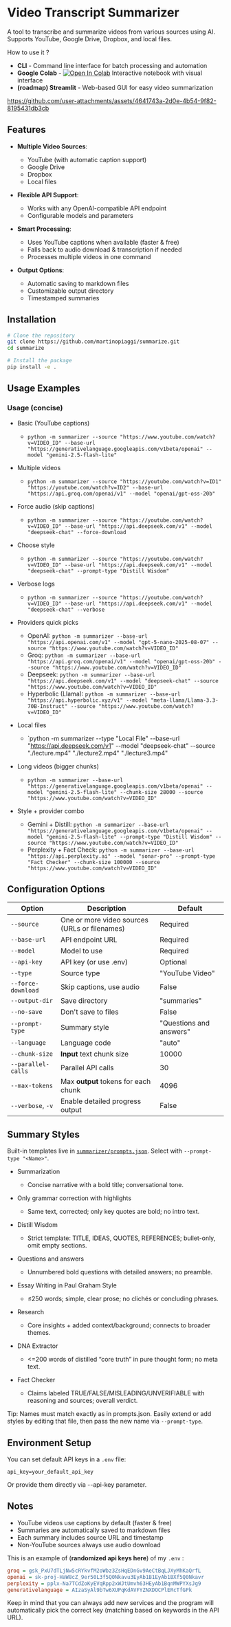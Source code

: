 # Video Transcript Summarizer

A tool to transcribe and summarize videos from various sources using AI. Supports YouTube, Google Drive, Dropbox, and local files.

How to use it ?

- **CLI** - Command line interface for batch processing and automation
- **Google Colab** - [![Open In Colab](https://colab.research.google.com/assets/colab-badge.svg)](https://colab.research.google.com/github/martinopiaggi/summarize/blob/main/Summarize.ipynb) Interactive notebook with visual interface
- **(roadmap) Streamlit** - Web-based GUI for easy video summarization

https://github.com/user-attachments/assets/4641743a-2d0e-4b54-9f82-8195431db3cb

## Features

- **Multiple Video Sources**:
  - YouTube (with automatic caption support)
  - Google Drive
  - Dropbox
  - Local files

- **Flexible API Support**:
  - Works with any OpenAI-compatible API endpoint
  - Configurable models and parameters

- **Smart Processing**:
  - Uses YouTube captions when available (faster & free)
  - Falls back to audio download & transcription if needed
  - Processes multiple videos in one command

- **Output Options**:
  - Automatic saving to markdown files
  - Customizable output directory
  - Timestamped summaries

## Installation

```bash
# Clone the repository
git clone https://github.com/martinopiaggi/summarize.git
cd summarize

# Install the package
pip install -e .
```

## Usage Examples

### Usage (concise)

- Basic (YouTube captions)
  - `python -m summarizer --source "https://www.youtube.com/watch?v=VIDEO_ID" --base-url "https://generativelanguage.googleapis.com/v1beta/openai" --model "gemini-2.5-flash-lite"`

- Multiple videos
  - `python -m summarizer --source "https://youtube.com/watch?v=ID1" "https://youtube.com/watch?v=ID2" --base-url "https://api.groq.com/openai/v1" --model "openai/gpt-oss-20b"`

- Force audio (skip captions)
  - `python -m summarizer --source "https://youtube.com/watch?v=VIDEO_ID" --base-url "https://api.deepseek.com/v1" --model "deepseek-chat" --force-download`

- Choose style
  - `python -m summarizer --source "https://youtube.com/watch?v=VIDEO_ID" --base-url "https://api.deepseek.com/v1" --model "deepseek-chat" --prompt-type "Distill Wisdom"`

- Verbose logs
  - `python -m summarizer --source "https://youtube.com/watch?v=VIDEO_ID" --base-url "https://api.deepseek.com/v1" --model "deepseek-chat" --verbose`

- Providers quick picks
  - OpenAI: `python -m summarizer --base-url "https://api.openai.com/v1" --model "gpt-5-nano-2025-08-07" --source "https://www.youtube.com/watch?v=VIDEO_ID"`
  - Groq: `python -m summarizer --base-url "https://api.groq.com/openai/v1" --model "openai/gpt-oss-20b" --source "https://www.youtube.com/watch?v=VIDEO_ID"`
  - Deepseek: `python -m summarizer --base-url "https://api.deepseek.com/v1" --model "deepseek-chat" --source "https://www.youtube.com/watch?v=VIDEO_ID"`
  - Hyperbolic (Llama): `python -m summarizer --base-url "https://api.hyperbolic.xyz/v1" --model "meta-llama/Llama-3.3-70B-Instruct" --source "https://www.youtube.com/watch?v=VIDEO_ID"`

- Local files
  - `python -m summarizer --type "Local File" --base-url "https://api.deepseek.com/v1" --model "deepseek-chat" --source "./lecture.mp4" "./lecture2.mp4" "./lecture3.mp4" 

- Long videos (bigger chunks)
  - `python -m summarizer --base-url "https://generativelanguage.googleapis.com/v1beta/openai" --model "gemini-2.5-flash-lite" --chunk-size 28000 --source "https://www.youtube.com/watch?v=VIDEO_ID"`

- Style + provider combo
  - Gemini + Distill: `python -m summarizer --base-url "https://generativelanguage.googleapis.com/v1beta/openai" --model "gemini-2.5-flash-lite" --prompt-type "Distill Wisdom" --source "https://www.youtube.com/watch?v=VIDEO_ID"`
  - Perplexity + Fact Check: `python -m summarizer --base-url "https://api.perplexity.ai" --model "sonar-pro" --prompt-type "Fact Checker" --chunk-size 100000 --source "https://www.youtube.com/watch?v=VIDEO_ID"`

## Configuration Options

| Option | Description | Default |
|--------|-------------|---------|
| `--source` | One or more video sources (URLs or filenames) | Required |
| `--base-url` | API endpoint URL | Required |
| `--model` | Model to use | Required |
| `--api-key` | API key (or use .env) | Optional |
| `--type` | Source type | "YouTube Video" |
| `--force-download` | Skip captions, use audio | False |
| `--output-dir` | Save directory | "summaries" |
| `--no-save` | Don't save to files | False |
| `--prompt-type` | Summary style | "Questions and answers" |
| `--language` | Language code | "auto" |
| `--chunk-size` | **Input** text chunk size | 10000 |
| `--parallel-calls` | Parallel API calls | 30 |
| `--max-tokens` | Max **output** tokens for each chunk | 4096 |
| `--verbose`, `-v` | Enable detailed progress output | False |

## Summary Styles
Built-in templates live in [`summarizer/prompts.json`](https://github.com/martinopiaggi/summarize/blob/main/summarizer/prompts.json). Select with `--prompt-type "<Name>"`.

- Summarization
  - Concise narrative with a bold title; conversational tone.

- Only grammar correction with highlights
  - Same text, corrected; only key quotes are bold; no intro text.
  
- Distill Wisdom
  - Strict template: TITLE, IDEAS, QUOTES, REFERENCES; bullet-only, omit empty sections.

- Questions and answers
  - Unnumbered bold questions with detailed answers; no preamble.

- Essay Writing in Paul Graham Style
  - ≤250 words; simple, clear prose; no clichés or concluding phrases.

- Research
  - Core insights + added context/background; connects to broader themes.

- DNA Extractor
  - <=200 words of distilled “core truth” in pure thought form; no meta text.

- Fact Checker
  - Claims labeled TRUE/FALSE/MISLEADING/UNVERIFIABLE with reasoning and sources; overall verdict.

Tip: Names must match exactly as in prompts.json. Easily extend or add styles by editing that file, then pass the new name via `--prompt-type`.

## Environment Setup

You can set default API keys in a `.env` file:
```env
api_key=your_default_api_key
```

Or provide them directly via --api-key parameter.

## Notes

- YouTube videos use captions by default (faster & free)
- Summaries are automatically saved to markdown files
- Each summary includes source URL and timestamp
- Non-YouTube sources always use audio download

This is an example of (**randomized api keys here**) of my `.env` : 

```ini
groq = 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
openai = sk-proj-HaW8cZ_9er50L3f5Q0Nkavu3EyAb1B1EyAb1BXf5Q0Nkavr
perplexity = pplx-Na7TCdZoKyEVqRpp2xWJtUmvh63HEyAb1BqnMWPYXsJg9
generativelanguage = AIzaSyAl9bTw6XUPqKdAVFYZNXDOCPlERcTfGPk
```

Keep in mind that you can always add new services and the program will automatically pick the correct key (matching based on keywords in the API URL).
